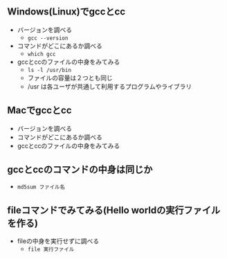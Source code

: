 ## Windows(Linux)でgccとcc
- バージョンを調べる
  - `gcc --version` 
- コマンドがどこにあるか調べる
  - `which gcc` 
- gccとccのファイルの中身をみてみる
  - `ls -l /usr/bin` 
  - ファイルの容量は２つとも同じ
  - /usr は各ユーザが共通して利用するプログラムやライブラリ 

## Macでgccとcc 
- バージョンを調べる
- コマンドがどこにあるか調べる
- gccとccのファイルの中身をみてみる

## gccとccのコマンドの中身は同じか
- `md5sum ファイル名`

## fileコマンドでみてみる(Hello worldの実行ファイルを作る)
- fileの中身を実行せずに調べる
  - `file 実行ファイル`


